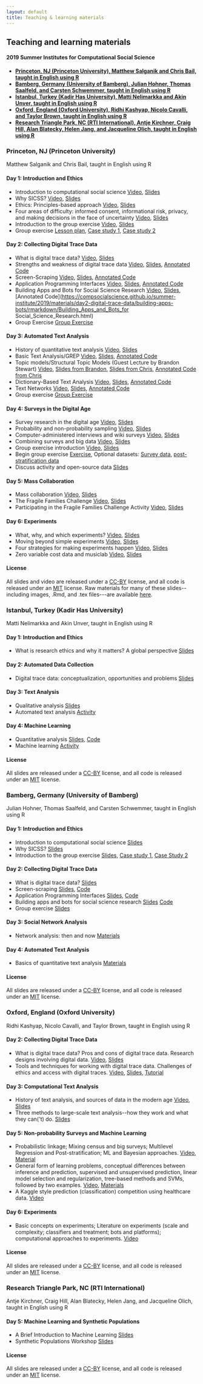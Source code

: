 ```yaml
---
layout: default
title: Teaching & learning materials
---
```


## Teaching and learning materials
#### 2019 Summer Institutes for Computational Social Science

- **[Princeton, NJ (Princeton University), Matthew Salganik and Chris Bail, taught in English using R](#princeton-nj-princeton-university)**
- **[Bamberg, Germany (University of Bamberg), Julian Hohner, Thomas Saalfeld, and Carsten Schwemmer, taught in English using R](#bamberg-germany-university-of-bamberg)**
- **[Istanbul, Turkey (Kadir Has University), Matti Nelimarkka and Akin Unver, taught in English using R](#istanbul-turkey-kadir-has-university)**
- **[Oxford, England (Oxford University), Ridhi Kashyap, Nicolo Cavalli, and Taylor Brown, taught in English using R](#oxford-england-oxford-university)**
- **[Research Triangle Park, NC (RTI International), Antje Kirchner, Craig Hill, Alan Blatecky, Helen Jang, and Jacqueline Olich, taught in English using R](#research-triangle-park-nc-rti-international)**


### Princeton, NJ (Princeton University)

Matthew Salganik and Chris Bail, taught in English using R

#### Day 1: Introduction and Ethics

- Introduction to computational social science [Video](https://youtu.be/EF7X9wwl0q4), [Slides](https://github.com/compsocialscience/summer-institute/blob/master/2019/materials/day1-intro-ethics/02-intro-computational-social-science.pdf)
- Why SICSS? [Video](https://youtu.be/ae_NQFvF1Dc), [Slides](https://compsocialscience.github.io/summer-institute/2019/materials/day1-intro-ethics/bail_why_sicss/Why_SICSS.html)
- Ethics: Principles-based approach [Video](https://youtu.be/H_3qbmlZsp0), [Slides](https://github.com/compsocialscience/summer-institute/blob/master/2019/materials/day1-intro-ethics/03-ethics.pdf)
- Four areas of difficulty: informed consent, informational risk, privacy, and making decisions in the face of uncertainty  [Video](https://youtu.be/75qv8d8SXW0), [Slides](https://github.com/compsocialscience/summer-institute/blob/master/2019/materials/day1-intro-ethics/04-areas-of-difficulty.pdf)
- Introduction to the group exercise [Video](https://youtu.be/8gZ1Ect958M), [Slides](https://github.com/compsocialscience/summer-institute/blob/master/2019/materials/day1-intro-ethics/05-intro-group-exercise.pdf)
- Group exercise [Lesson plan](https://github.com/compsocialscience/summer-institute/blob/master/2019/materials/day1-intro-ethics/activity/lesson_plan_ethics.md), [Case study 1](https://github.com/compsocialscience/summer-institute/blob/master/2019/materials/day1-intro-ethics/activity/ethics_case_study.pdf), [Case study 2](https://bdes.datasociety.net/wp-content/uploads/2016/10/Patreon-Case-Study.pdf)

#### Day 2: Collecting Digital Trace Data

- What is digital trace data? [Video](https://youtu.be/q4EG4rSBq2U), [Slides](https://compsocialscience.github.io/summer-institute/2019/materials/day2-digital-trace-data/what-is-digital-trace-data/What_is_Digital_Trace_Data.html)
- Strengths and weakness of digital trace data [Video](https://youtu.be/fQDXOFqLPys), [Slides](https://compsocialscience.github.io/summer-institute/2019/materials/day2-digital-trace-data/strengths-weaknesses/Rpres/Strengths_and_Weaknesses.html), [Annotated Code](https://compsocialscience.github.io/summer-institute/2019/materials/day2-digital-trace-data/strengths-weaknesses/rmarkdown/Strengths_and_Weaknesses.html)
- Screen-Scraping  [Video](https://youtu.be/4KeK73JMVwM), [Slides](https://compsocialscience.github.io/summer-institute/2019/materials/day2-digital-trace-data/screenscraping/Rpres/Screenscraping.html), [Annotated Code](https://compsocialscience.github.io/summer-institute/2019/materials/day2-digital-trace-data/screenscraping/rmarkdown/Screenscraping.html)
- Application Programming Interfaces [Video](https://youtu.be/jKdzOAqpN3o), [Slides](https://compsocialscience.github.io/summer-institute/2019/materials/day2-digital-trace-data/apis/Rpres/APIs.html), [Annotated Code](https://compsocialscience.github.io/summer-institute/2019/materials/day2-digital-trace-data/apis/rmarkdown/Application_Programming_interfaces.html)
- Building Apps and Bots for Social Science Research [Video](https://youtu.be/Ypx6lYReHSM), [Slides](https://compsocialscience.github.io/summer-institute/2019/materials/day2-digital-trace-data/building-apps-bots/Rpres/Building_Apps_for_Social_Science_Research.html), [Annotated Code](https://compsocialscience.github.io/summer-institute/2019/materials/day2-digital-trace-data/building-apps-bots/rmarkdown/Building_Apps_and_Bots_for Social_Science_Research.html)
- Group Exercise [Group Exercise](https://compsocialscience.github.io/summer-institute/2019/materials/day2-digital-trace-data/Group_Exercise_Day_2.html)

#### Day 3: Automated Text Analysis

- History of quantitative text analysis [Video](https://youtu.be/IkvDFE0dN4k), [Slides](https://compsocialscience.github.io/summer-institute/2019/materials/day3-text-analysis/history-text-analysis/Introduction_to_Text_as_Data.html)
- Basic Text Analysis/GREP [Video](https://youtu.be/exYBIoTEX4A), [Slides](https://compsocialscience.github.io/summer-institute/2019/materials/day3-text-analysis/basic-text-analysis/Rpres/Basic_Text_Analysis.html), [Annotated Code](https://compsocialscience.github.io/summer-institute/2019/materials/day3-text-analysis/basic-text-analysis/rmarkdown/Basic_Text_Analysis_in_R.html)
- Topic models/Structural Topic Models (Guest Lecture by Brandon Stewart) [Video](https://youtu.be/mhTMgCjFsG0), [Slides from Brandon](https://github.com/compsocialscience/summer-institute/blob/master/2019/materials/day3-text-analysis/stewart_slides.pdf), [Slides from Chris](https://compsocialscience.github.io/summer-institute/2019/materials/day3-text-analysis/topic-modeling/Rpres/Topic_Modeling.html), [Annotated Code from Chris](https://compsocialscience.github.io/summer-institute/2019/materials/day3-text-analysis/topic-modeling/rmarkdown/Topic_Modeling.html)
- Dictionary-Based Text Analysis [Video](https://youtu.be/tbUdK-mYTJw), [Slides](https://compsocialscience.github.io/summer-institute/2019/materials/day3-text-analysis/dictionary-methods/Rpres/Dictionary_Based_Analysis.html), [Annotated Code](https://compsocialscience.github.io/summer-institute/2019/materials/day3-text-analysis/dictionary-methods/rmarkdown/Dictionary-Based_Text_Analysis.html)
- Text Networks [Video](https://youtu.be/ruDQ7KuwMUs), [Slides](https://compsocialscience.github.io/summer-institute/2019/materials/day3-text-analysis/text-networks/Rpres/Text_Networks.html), [Annotated Code](https://compsocialscience.github.io/summer-institute/2019/materials/day3-text-analysis/text-networks/rmarkdown/Text_Networks.html)
- Group exercise [Group Exercise](https://compsocialscience.github.io/summer-institute/2019/materials/day3-text-analysis/SICSS_Group_Exercise_Day_3.html)

#### Day 4: Surveys in the Digital Age

- Survey research in the digital age [Video](https://youtu.be/14r4h8j9VRI), [Slides](https://github.com/compsocialscience/summer-institute/blob/master/2019/materials/day4-surveys/01-survey-research-digital-age.pdf)
- Probability and non-probability sampling [Video](https://youtu.be/9olwcCwxA9I), [Slides](https://github.com/compsocialscience/summer-institute/blob/master/2019/materials/day4-surveys/02-nonprobability-sampling.pdf)
- Computer-administered interviews and wiki surveys [Video](https://youtu.be/Xjs_--HG4W4), [Slides](https://github.com/compsocialscience/summer-institute/blob/master/2019/materials/day4-surveys/03-computer-administered-interviews.pdf)
- Combining surveys and big data [Video](https://youtu.be/7_umwwUNXjE), [Slides](https://github.com/compsocialscience/summer-institute/blob/master/2019/materials/day4-surveys/04-combining-surveys-and-big-data.pdf)
- Group exercise introduction [Video](https://youtu.be/2zIowhr1yyA), [Slides](https://github.com/compsocialscience/summer-institute/blob/master/2019/materials/day4-surveys/05-intro-to-activity.pdf)
- Begin group exercise [Exercise](https://github.com/compsocialscience/summer-institute/blob/master/2019/materials/day4-surveys/activity/SICSS_survey_activity_2019.pdf), Optional datasets: [Survey data](https://github.com/compsocialscience/summer-institute/blob/master/2019/materials/day4-surveys/activity/2019-06-13_mturk_data_clean.csv), [post-stratification data](https://github.com/compsocialscience/summer-institute/blob/master/2019/materials/day4-surveys/activity/2017_acs_data_clean.csv)
- Discuss activity and open-source data [Slides](https://github.com/compsocialscience/summer-institute/blob/master/2019/materials/day4-surveys/06-intro-to-open-sourcing-data.pdf)

#### Day 5: Mass Collaboration

- Mass collaboration [Video](https://youtu.be/0XhrZAoepN0), [Slides](https://github.com/compsocialscience/summer-institute/blob/master/2019/materials/day5-mass-collaboration/01-mass-collaboration.pdf)
- The Fragile Families Challenge  [Video](https://youtu.be/F3PIexBHAig), [Slides](https://github.com/compsocialscience/summer-institute/blob/master/2019/materials/day5-mass-collaboration/02-ffchallenge.pdf)
- Participating in the Fragile Families Challenge Activity  [Video](https://youtu.be/vGkBUx0QLKc), [Slides](https://github.com/compsocialscience/summer-institute/blob/master/2019/materials/day5-mass-collaboration/03-ffchallenge_participate_activity.pdf)

#### Day 6: Experiments

- What, why, and which experiments? [Video](https://youtu.be/n7Yrqx1LIBc), [Slides](https://github.com/compsocialscience/summer-institute/blob/master/2019/materials/day6-experiments/01-what-why-which-experiments.pdf)
- Moving beyond simple experiments [Video](https://youtu.be/7IR5WBxUJQU), [Slides](https://github.com/compsocialscience/summer-institute/blob/master/2019/materials/day6-experiments/02-moving-beyond-simple-experiments.pdf)
- Four strategies for making experiments happen [Video](https://youtu.be/Lnejxmca4NA), [Slides](https://github.com/compsocialscience/summer-institute/blob/master/2019/materials/day6-experiments/03-making-it-happen.pdf)
- Zero variable cost data and musiclab [Video](https://youtu.be/KMMRT0H-iLU), [Slides](https://github.com/compsocialscience/summer-institute/blob/master/2019/materials/day6-experiments/04-zero-variable-cost.pdf)

#### License

All slides and video are released under a <a href="https://creativecommons.org/licenses/by/4.0/">CC-BY</a> license, and all code is released under an <a href="https://en.wikipedia.org/wiki/MIT_License">MIT</a> license.  Raw materials for many of these slides--including images, .Rmd, and .tex files---are available [here](https://github.com/compsocialscience/summer-institute/tree/master/2019/materials).

### Istanbul, Turkey (Kadir Has University)

Matti Nelimarkka and Akin Unver, taught in English using R

#### Day 1: Introduction and Ethics
- What is research ethics and why it matters? A global perspective [Slides](https://github.com/compsocialscience/summer-institute/raw/master/2019/istanbul/material/ethics.pptx)

#### Day 2: Automated Data Collection
- Digital trace data: conceptualization, opportunities and problems [Slides](https://github.com/compsocialscience/summer-institute/raw/master/2019/istanbul/material/digitaltracedata.pptx)

#### Day 3: Text Analysis
- Qualitative analysis [Slides](https://github.com/compsocialscience/summer-institute/raw/master/2019/istanbul/material/qualitativeanalysis.pptx)
- Automated text analysis [Activity](https://github.com/compsocialscience/summer-institute/raw/master/2019/istanbul/material/activity_textanalysis.docx)

#### Day 4: Machine Learning
- Quantitative analysis [Slides](https://github.com/compsocialscience/summer-institute/raw/master/2019/istanbul/material/quantitative.pptx), [Code](https://github.com/compsocialscience/summer-institute/blob/master/2019/istanbul/material/Quantitative%20analysis.ipynb)
- Machine learning [Activity](https://github.com/compsocialscience/summer-institute/raw/master/2019/istanbul/material/activity_quantitative.docx)

#### License

All slides are released under a <a href="https://creativecommons.org/licenses/by/4.0/">CC-BY</a> license, and all code is released under an <a href="https://en.wikipedia.org/wiki/MIT_License">MIT</a> license.

### Bamberg, Germany (University of Bamberg)

Julian Hohner, Thomas Saalfeld, and Carsten Schwemmer, taught in English using R

#### Day 1: Introduction and Ethics
- Introduction to computational social science [Slides](https://github.com/compsocialscience/summer-institute/raw/master/2019/bamberg/materials/day1-ethics/02-intro-computational-social-science.pdf)
- Why SICSS? [Slides](https://github.com/compsocialscience/summer-institute/raw/master/2019/bamberg/materials/day1-ethics/02-why-sicss.pdf)
- Introduction to the group exercise [Slides](https://github.com/compsocialscience/summer-institute/raw/master/2019/bamberg/materials/day1-ethics/05-intro-group-exercise.pdf), [Case study 1](https://github.com/compsocialscience/summer-institute/raw/master/2019/bamberg/materials/day1-ethics/group-exercise/ethics_case_study.pdf), [Case Study 2](https://github.com/compsocialscience/summer-institute/raw/master/2019/bamberg/materials/day1-ethics/group-exercise/patreon-case-study.pdf)

#### Day 2: Collecting Digital Trace Data
- What is digital trace data? [Slides](https://github.com/compsocialscience/summer-institute/raw/master/2019/bamberg/materials/day2-digital-trace-data/02-what-ist-digital-trace-data.pdf)
- Screen-scraping [Slides](https://github.com/compsocialscience/summer-institute/raw/master/2019/bamberg/materials/day2-digital-trace-data/03-screenscraping.pdf), [Code](https://github.com/compsocialscience/summer-institute/raw/master/2019/bamberg/materials/day2-digital-trace-data/03-screenscraping.Rmd)
- Application Programming Interfaces [Slides](https://github.com/compsocialscience/summer-institute/raw/master/2019/bamberg/materials/day2-digital-trace-data/04-apis.pdf), [Code](https://github.com/compsocialscience/summer-institute/raw/master/2019/bamberg/materials/day2-digital-trace-data/04-apis.Rmd)
-  Building apps and bots for social science research [Slides](https://github.com/compsocialscience/summer-institute/raw/master/2019/bamberg/materials/day2-digital-trace-data/05-bots-apps.pdf) [Code](https://github.com/compsocialscience/summer-institute/raw/master/2019/bamberg/materials/day2-digital-trace-data/05-bots-apps.Rmd)
- Group exercise [Slides](https://github.com/compsocialscience/summer-institute/raw/master/2019/bamberg/materials/day2-digital-trace-data/06-group-exercise.pdf)

#### Day 3: Social Network Analysis
- Network analysis: then and now [Materials](https://github.com/compsocialscience/summer-institute/tree/master/2019/bamberg/materials/day3-sna)

#### Day 4: Automated Text Analysis
- Basics of quantitative text analysis [Materials](https://github.com/compsocialscience/summer-institute/tree/master/2019/bamberg/materials/day4-text-analysis)

#### License

All slides are released under a <a href="https://creativecommons.org/licenses/by/4.0/">CC-BY</a> license, and all code is released under an <a href="https://en.wikipedia.org/wiki/MIT_License">MIT</a> license.


### Oxford, England (Oxford University)

Ridhi Kashyap, Nicolo Cavalli, and Taylor Brown, taught in English using R

#### Day 2: Collecting Digital Trace Data

- What is digital trace data? Pros and cons of digital trace data. Research designs involving digital data. [Video](https://ox.cloud.panopto.eu/Panopto/Pages/Viewer.aspx?id=7ed193d1-8992-4b35-bfad-aa6c00fa0ccb), [Slides](https://github.com/compsocialscience/summer-institute/raw/master/2019/oxford/materials/ditigal_trace_data/kashyap_digital_trace_data.pdf)
- Tools and techniques for working with digital trace data. Challenges of ethics and access with digital traces. [Video](https://ox.cloud.panopto.eu/Panopto/Pages/Viewer.aspx?id=0402558a-aa03-411b-a2be-aa6c00fad8e8), [Slides](https://github.com/compsocialscience/summer-institute/raw/master/2019/oxford/materials/ditigal_trace_data/kashyap_digital_trace_data_2.pdf), [Tutorial](http://htmlpreview.github.io/?https://github.com/compsocialscience/summer-institute/blob/master/2019/oxford/materials/ditigal_trace_data/facebook_marketing_api_tutorial.html)

#### Day 3: Computational Text Analysis

- History of text analysis, and sources of data in the modern age [Video](https://ox.cloud.panopto.eu/Panopto/Pages/Viewer.aspx?id=806884e7-6fd5-4782-b38f-aa6c00fbb930), [Slides](https://github.com/compsocialscience/summer-institute/raw/master/2019/oxford/materials/computational_text_analysis/SICSSOxford2019_ComputationalTextAnalysis_Part1.pdf)
- Three methods to large-scale text analysis--how they work and what they can('t) do. [Slides](https://github.com/compsocialscience/summer-institute/raw/master/2019/oxford/materials/computational_text_analysis/SICSSOxford2019_ComputationalTextAnalysis_Part2.pdf)

#### Day 5: Non-probability Surveys and Machine Learning

- Probabilistic linkage; Mixing census and big surveys; Multilevel Regression and Post-stratification; ML and Bayesian approaches. [Video](https://ox.cloud.panopto.eu/Panopto/Pages/Viewer.aspx?id=3032f183-c8e4-4e28-b8e2-aa6c00fcdc7e), [Material](https://github.com/compsocialscience/summer-institute/raw/master/2019/oxford/materials/non_probability_samples/Summer_School_Handout___Prediction_and_Post_Stratification-9.pdf)
- General form of learning problems, conceptual differences between inference and prediction, supervised and unsupervised prediction, linear model selection and regularization, tree-based methods and SVMs, followed by two examples. [Video](https://ox.cloud.panopto.eu/Panopto/Pages/Viewer.aspx?id=de40f466-a78e-4df4-afeb-aa6c00fd3936), [Materials](https://crahal.github.io/teaching/MLatSICSS)
- A Kaggle style prediction (classification) competition using healthcare data. [Video](https://ox.cloud.panopto.eu/Panopto/Pages/Viewer.aspx?id=de40f466-a78e-4df4-afeb-aa6c00fd3936)

#### Day 6: Experiments

- Basic concepts on experiments; Literature on experiments (scale and complexity; classifiers and treatment; bots and platforms); computational approaches to experiments. [Video](https://ox.cloud.panopto.eu/Panopto/Pages/Viewer.aspx?id=7eaae28e-746d-430f-8336-aa6c00fdda3c)

#### License

All slides are released under a <a href="https://creativecommons.org/licenses/by/4.0/">CC-BY</a> license, and all code is released under an <a href="https://en.wikipedia.org/wiki/MIT_License">MIT</a> license.

### Research Triangle Park, NC (RTI International)

Antje Kirchner, Craig Hill, Alan Blatecky, Helen Jang, and Jacqueline Olich, taught in English using R

#### Day 5: Machine Learning and Synthetic Populations
- A Brief Introduction to Machine Learning [Slides](https://github.com/compsocialscience/summer-institute/blob/master/2019/materials/speaker-slides/GeorgiyBobashevSlides.pdf)
- Synthetic Populations Workshop [Slides](https://github.com/compsocialscience/summer-institute/blob/master/2019/materials/speaker-slides/SynthPopSlides.pdf)

#### License

All slides are released under a <a href="https://creativecommons.org/licenses/by/4.0/">CC-BY</a> license, and all code is released under an <a href="https://en.wikipedia.org/wiki/MIT_License">MIT</a> license.
